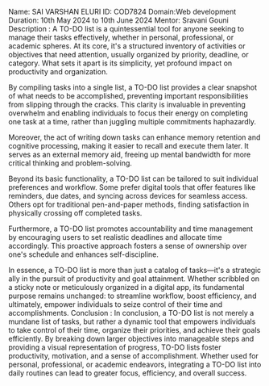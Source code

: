 Name: SAI VARSHAN ELURI
ID: COD7824 Domain:Web development 
Duration: 10th May 2024 to 10th June 2024
Mentor: Sravani Gouni 
Description : A TO-DO list is a quintessential tool for anyone seeking to manage their tasks effectively, whether in personal, professional, or academic spheres. At its core, it's a structured inventory of activities or objectives that need attention, usually organized by priority, deadline, or category. What sets it apart is its simplicity, yet profound impact on productivity and organization.

By compiling tasks into a single list, a TO-DO list provides a clear snapshot of what needs to be accomplished, preventing important responsibilities from slipping through the cracks. This clarity is invaluable in preventing overwhelm and enabling individuals to focus their energy on completing one task at a time, rather than juggling multiple commitments haphazardly.

Moreover, the act of writing down tasks can enhance memory retention and cognitive processing, making it easier to recall and execute them later. It serves as an external memory aid, freeing up mental bandwidth for more critical thinking and problem-solving.

Beyond its basic functionality, a TO-DO list can be tailored to suit individual preferences and workflow. Some prefer digital tools that offer features like reminders, due dates, and syncing across devices for seamless access. Others opt for traditional pen-and-paper methods, finding satisfaction in physically crossing off completed tasks.

Furthermore, a TO-DO list promotes accountability and time management by encouraging users to set realistic deadlines and allocate time accordingly. This proactive approach fosters a sense of ownership over one's schedule and enhances self-discipline.

In essence, a TO-DO list is more than just a catalog of tasks—it's a strategic ally in the pursuit of productivity and goal attainment. Whether scribbled on a sticky note or meticulously organized in a digital app, its fundamental purpose remains unchanged: to streamline workflow, boost efficiency, and ultimately, empower individuals to seize control of their time and accomplishments. Conclusion : In conclusion, a TO-DO list is not merely a mundane list of tasks, but rather a dynamic tool that empowers individuals to take control of their time, organize their priorities, and achieve their goals efficiently. By breaking down larger objectives into manageable steps and providing a visual representation of progress, TO-DO lists foster productivity, motivation, and a sense of accomplishment. Whether used for personal, professional, or academic endeavors, integrating a TO-DO list into daily routines can lead to greater focus, efficiency, and overall success.
